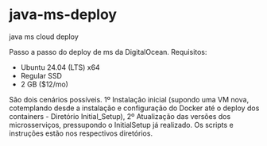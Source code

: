 # java-ms-deploy
java ms cloud deploy


Passo a passo do deploy de ms da DigitalOcean.
Requisitos:
- Ubuntu 24.04 (LTS) x64
- Regular SSD
- 2 GB ($12/mo)

São dois cenários possíveis. 1º Instalação inicial (supondo uma VM nova, cotemplando desde a instalação e configuração do Docker até o deploy dos containers - Diretório Initial_Setup), 2º Atualização das versões dos microsserviços, pressupondo o InitialSetup já realizado. Os scripts e instruções estão nos respectivos diretórios.